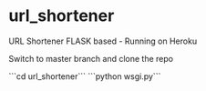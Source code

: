 # url_shortener
URL Shortener FLASK based - Running on Heroku


<p> Switch to master branch and clone the repo <p>
```cd url_shortener```
```python wsgi.py```

